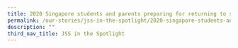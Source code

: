 ```yaml
---
title: 2020 Singapore students and parents preparing for returning to school
permalink: /our-stories/jss-in-the-spotlight/2020-singapore-students-and-parents-preparing-for-returning-to-sch/
description: ""
third_nav_title: JSS in the Spotlight
---
```

